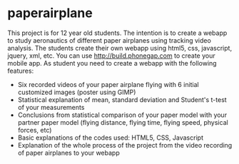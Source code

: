 paperairplane
=============
This project is for 12 year old students.
The intention is to create a webapp to study aeronautics of different paper airplanes using tracking video analysis.
The students create their own webapp using html5, css, javascript, jquery, xml, etc.
You can use http://build.phonegap.com to create your mobile app.
As student you need to create a webapp with the following features:
* Six recorded videos of your paper airplane flying with 6 initial customized images (poster using GIMP)
* Statistical explanation of mean, standard deviation and Student's t-test of your measurements
* Conclusions from statistical comparison of your paper model with your partner paper model (flying distance, flying time, flying speed, physical forces, etc)
* Basic explanations of the codes used: HTML5, CSS, Javascript
* Explanation of the whole process of the project from the video recording of paper airplanes to your webapp

